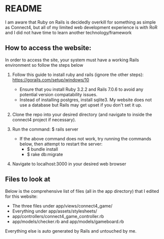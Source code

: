# README

I am aware that Ruby on Rails is decidedly overkill for something as simple as Connect4, but all of my limited web development experience is with RoR and I did not have time to learn another technology/framework

## How to access the website:
In order to access the site, your system must have a working Rails environment so follow the steps below
1. Follow this guide to install ruby and rails (ignore the other steps): https://gorails.com/setup/windows/10
   * Ensure that you install Ruby 3.2.2 and Rails 7.0.6 to avoid any potential version compatability issues.
   * Instead of installing postgres, install sqlite3. My website does not use a database but Rails may get upset if you don't set it up.

2. Clone the repo into your desired directory (and navigate to inside the connect4 project if necessary).
3. Run the command: $ rails server
   * If the above command does not work, try running the commands below, then attempt to restart the server:
     * $ bundle install
     * $ rake db:migrate
5. Navigate to localhost:3000 in your desired web browser

## Files to look at
Below is the comprehensive list of files (all in the app directory) that I edited for this website:
* The three files under app/views/connect4_game/
* Everything under app/assets/stylesheets/
* app/controllers/connect4_game_controller.rb
* app/models/checker.rb and app/models/gameboard.rb

Everything else is auto generated by Rails and untouched by me.

